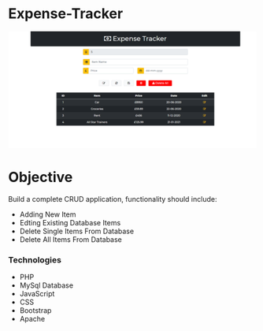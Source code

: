 # Expense-Tracker
![](Expense_TrackerView.png)

# Objective
Build a complete CRUD application, functionality should include:
* Adding New Item
* Edting Existing Database Items
* Delete Single Items From Database
* Delete All Items From Database


### Technologies
* PHP
* MySql Database
* JavaScript
* CSS
* Bootstrap
* Apache
